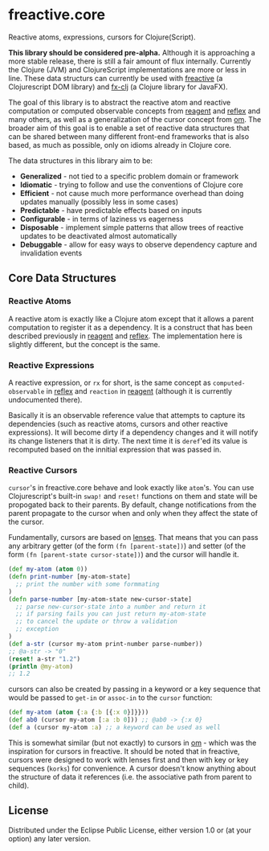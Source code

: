 # freactive.core

Reactive atoms, expressions, cursors for Clojure(Script).

**This library should be considered pre-alpha.** Although it is approaching a more stable release, there is still a fair amount of flux internally. Currently the Clojure (JVM) and ClojureScript implementations are more or less in line. These data structurs can currently be used with [freactive](https://github.com/aaronc/freactive) (a Clojurescript DOM library) and [fx-clj](https://github.com/aaronc/freactive) (a Clojure library for JavaFX).

The goal of this library is to abstract the reactive atom and reactive computation
or computed observable concepts from [reagent][reagent] and [reflex][reflex] and many others, as
well as a generalization of the cursor concept from [om][om]. The broader aim of this
goal is to enable a set of reactive data structures that can be shared between many
different front-end frameworks that is also based, as much as possible, only on idioms
already in Clojure core.

The data structures in this library aim to be:
* **Generalized** - not tied to a specific problem domain or framework
* **Idiomatic** - trying to follow and use the conventions of Clojure core
* **Efficient** - not cause much more performance overhead than doing updates manually (possibly less in some cases)
* **Predictable** - have predictable effects based on inputs
* **Configurable** - in terms of laziness vs eagerness
* **Disposable** - implement simple patterns that allow trees of reactive updates to be deactivated almost automatically
* **Debuggable** - allow for easy ways to observe dependency capture and invalidation events

## Core Data Structures

### Reactive Atoms

A reactive atom is exactly like a Clojure atom except that it allows a parent computation to register it as a dependency. It is a construct that has been described previously in [reagent][reagent] and [reflex][reflex]. The implementation here is slightly different, but the concept is the same.

### Reactive Expressions

A reactive expression, or `rx` for short, is the same concept as `computed-observable` in [reflex][reflex] and `reaction` in [reagent][reagent] (although it is currently undocumented there).

Basically it is an observable reference value that attempts to capture its dependencies (such as reactive atoms, cursors and other reactive expressions). It will become dirty if a dependency changes and it will notify its change listeners that it is dirty. The next time it is `deref`'ed its value is recomputed based on the innitial expression that was passed in.

### Reactive Cursors

`cursor`'s in freactive.core behave and look exactly like `atom`'s. You can use Clojurescript's built-in `swap!` and `reset!` functions on them and state will be propogated back to their parents. By default, change notifications from the parent propagate to the cursor when and only when they affect the state of the cursor.

Fundamentally, cursors are based on [lenses](https://speakerdeck.com/markhibberd/lens-from-the-ground-up-in-clojure). That means that you can pass any arbitrary getter (of the form `(fn [parent-state])`) and setter (of the form `(fn [parent-state cursor-state])`) and the cursor will handle it.

```clojure
(def my-atom (atom 0))
(defn print-number [my-atom-state]
  ;; print the number with some formmating
)
(defn parse-number [my-atom-state new-cursor-state]
  ;; parse new-cursor-state into a number and return it
  ;; if parsing fails you can just return my-atom-state
  ;; to cancel the update or throw a validation
  ;; exception
)
(def a-str (cursor my-atom print-number parse-number))
;; @a-str -> "0"
(reset! a-str "1.2")
(println @my-atom)
;; 1.2
```

cursors can also be created by passing in a keyword or a key sequence that would be passed to `get-in` or `assoc-in` to the `cursor` function:

```clojure
(def my-atom (atom {:a {:b [{:x 0}]}}))
(def ab0 (cursor my-atom [:a :b 0])) ;; @ab0 -> {:x 0}
(def a (cursor my-atom :a) ;; a keyword can be used as well
```

This is somewhat similar (but not exactly) to cursors in [om][om] - which was the inspiration for cursors in freactive. It should be noted that in freactive, cursors were designed to work with lenses first and then with key or key sequences (`korks`) for convenience. A cursor doesn't know anything about the structure of data it references (i.e. the associative path from parent to child).

## License

Distributed under the Eclipse Public License, either version 1.0 or (at your option) any later version.

[reagent]: https://github.com/reagent-project/reagent
[om]: https://github.com/swannodette/om
[reflex]: https://github.com/lynaghk/reflex
